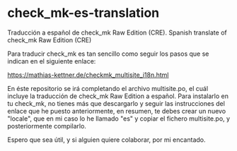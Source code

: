 # check_mk-es-translation
Traducción a español de check_mk Raw Edition (CRE). Spanish translate of check_mk Raw Edition (CRE)

Para traducir check_mk es tan sencillo como seguir los pasos que se indican en el siguiente enlace:

https://mathias-kettner.de/checkmk_multisite_i18n.html

En éste repositorio se irá completando el archivo multisite.po, el cuál incluye la traducción de check_mk Raw Edition a español.
Para instalarlo en tu check_mk, no tienes más que descargarlo y seguir las instrucciones del enlace que he puesto anteriormente,
en resumen, te debes crear un nuevo "locale", que en mi caso lo he llamado "es" y copiar el fichero multisite.po, y posteriormente 
compilarlo.

Espero que sea útil, y si alguien quiere colaborar, por mi encantado.

